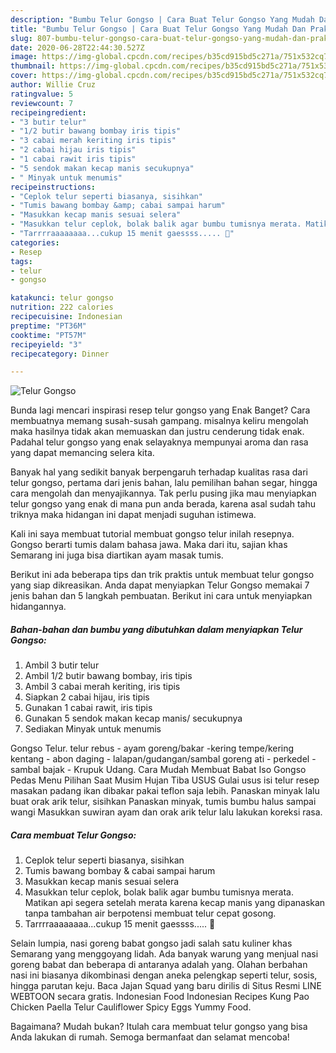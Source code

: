 ```yaml
---
description: "Bumbu Telur Gongso | Cara Buat Telur Gongso Yang Mudah Dan Praktis"
title: "Bumbu Telur Gongso | Cara Buat Telur Gongso Yang Mudah Dan Praktis"
slug: 807-bumbu-telur-gongso-cara-buat-telur-gongso-yang-mudah-dan-praktis
date: 2020-06-28T22:44:30.527Z
image: https://img-global.cpcdn.com/recipes/b35cd915bd5c271a/751x532cq70/telur-gongso-foto-resep-utama.jpg
thumbnail: https://img-global.cpcdn.com/recipes/b35cd915bd5c271a/751x532cq70/telur-gongso-foto-resep-utama.jpg
cover: https://img-global.cpcdn.com/recipes/b35cd915bd5c271a/751x532cq70/telur-gongso-foto-resep-utama.jpg
author: Willie Cruz
ratingvalue: 5
reviewcount: 7
recipeingredient:
- "3 butir telur"
- "1/2 butir bawang bombay iris tipis"
- "3 cabai merah keriting iris tipis"
- "2 cabai hijau iris tipis"
- "1 cabai rawit iris tipis"
- "5 sendok makan kecap manis secukupnya"
- " Minyak untuk menumis"
recipeinstructions:
- "Ceplok telur seperti biasanya, sisihkan"
- "Tumis bawang bombay &amp; cabai sampai harum"
- "Masukkan kecap manis sesuai selera"
- "Masukkan telur ceplok, bolak balik agar bumbu tumisnya merata. Matikan api segera setelah merata karena kecap manis yang dipanaskan tanpa tambahan air berpotensi membuat telur cepat gosong."
- "Tarrrraaaaaaaa...cukup 15 menit gaessss..... 🤭"
categories:
- Resep
tags:
- telur
- gongso

katakunci: telur gongso 
nutrition: 222 calories
recipecuisine: Indonesian
preptime: "PT36M"
cooktime: "PT57M"
recipeyield: "3"
recipecategory: Dinner

---
```



![Telur Gongso](https://img-global.cpcdn.com/recipes/b35cd915bd5c271a/751x532cq70/telur-gongso-foto-resep-utama.jpg)

Bunda lagi mencari inspirasi resep telur gongso yang Enak Banget? Cara membuatnya memang susah-susah gampang. misalnya keliru mengolah maka hasilnya tidak akan memuaskan dan justru cenderung tidak enak. Padahal telur gongso yang enak selayaknya mempunyai aroma dan rasa yang dapat memancing selera kita.

Banyak hal yang sedikit banyak berpengaruh terhadap kualitas rasa dari telur gongso, pertama dari jenis bahan, lalu pemilihan bahan segar, hingga cara mengolah dan menyajikannya. Tak perlu pusing jika mau menyiapkan telur gongso yang enak di mana pun anda berada, karena asal sudah tahu triknya maka hidangan ini dapat menjadi suguhan istimewa.

Kali ini saya membuat tutorial membuat gongso telur inilah resepnya. Gongso berarti tumis dalam bahasa jawa. Maka dari itu, sajian khas Semarang ini juga bisa diartikan ayam masak tumis.


Berikut ini ada beberapa tips dan trik praktis untuk membuat telur gongso yang siap dikreasikan. Anda dapat menyiapkan Telur Gongso memakai 7 jenis bahan dan 5 langkah pembuatan. Berikut ini cara untuk menyiapkan hidangannya.

<!--inarticleads1-->

##### Bahan-bahan dan bumbu yang dibutuhkan dalam menyiapkan Telur Gongso:

1. Ambil 3 butir telur
1. Ambil 1/2 butir bawang bombay, iris tipis
1. Ambil 3 cabai merah keriting, iris tipis
1. Siapkan 2 cabai hijau, iris tipis
1. Gunakan 1 cabai rawit, iris tipis
1. Gunakan 5 sendok makan kecap manis/ secukupnya
1. Sediakan  Minyak untuk menumis


Gongso Telur. telur rebus - ayam goreng/bakar -kering tempe/kering kentang - abon daging - lalapan/gudangan/sambal goreng ati - perkedel - sambal bajak - Krupuk Udang. Cara Mudah Membuat Babat Iso Gongso Pedas Menu Pilihan Saat Musim Hujan Tiba USUS Gulai usus isi telur resep masakan padang ikan dibakar pakai teflon saja lebih. Panaskan minyak lalu buat orak arik telur, sisihkan Panaskan minyak, tumis bumbu halus sampai wangi Masukkan suwiran ayam dan orak arik telur lalu lakukan koreksi rasa. 

<!--inarticleads2-->

##### Cara membuat Telur Gongso:

1. Ceplok telur seperti biasanya, sisihkan
1. Tumis bawang bombay &amp; cabai sampai harum
1. Masukkan kecap manis sesuai selera
1. Masukkan telur ceplok, bolak balik agar bumbu tumisnya merata. Matikan api segera setelah merata karena kecap manis yang dipanaskan tanpa tambahan air berpotensi membuat telur cepat gosong.
1. Tarrrraaaaaaaa...cukup 15 menit gaessss..... 🤭


Selain lumpia, nasi goreng babat gongso jadi salah satu kuliner khas Semarang yang menggoyang lidah. Ada banyak warung yang menjual nasi goreng babat dan beberapa di antaranya adalah yang. Olahan berbahan nasi ini biasanya dikombinasi dengan aneka pelengkap seperti telur, sosis, hingga parutan keju. Baca Jajan Squad yang baru dirilis di Situs Resmi LINE WEBTOON secara gratis. Indonesian Food Indonesian Recipes Kung Pao Chicken Paella Telur Cauliflower Spicy Eggs Yummy Food. 

Bagaimana? Mudah bukan? Itulah cara membuat telur gongso yang bisa Anda lakukan di rumah. Semoga bermanfaat dan selamat mencoba!
